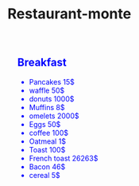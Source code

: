# Restaurant-monte
<html lang="en-US">
<div style="width:400px; height:550px; padding:20px; color:blue; background-image:url(https://www.publicdomainpictures.net/pictures/300000/velka/breakfast-plate.jpg); background-repeat:repeat-y; margin-bottom:20px;">
   <h2>Breakfast</h2>
   <ul style="property: value;"> 
    <li>Pancakes 15$</li> 
    <li>waffle 50$</li> 
    <li>donuts 1000$</li>
    <li>Muffins 8$</li>
    <li>omelets 2000$</li>
    <li>Eggs 50$</li>
    <li>coffee 100$</li>
    <li>Oatmeal 1$</li>
    <li>Toast 100$</li>
    <li>French toast 26263$</li>
    <li>Bacon 46$</li>
    <li>cereal 5$</li>
   </ul>
</div>
</html>
